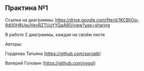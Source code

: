 ## Практина №1

Ссылка на диаграммы: https://drive.google.com/file/d/1KCBljOq-9d00H8UwJVeyRZTUuYYQaA80/view?usp=sharing

В работе 2 диаграммы, каждая на своём листе

Авторы:

Гордеева Татьяна (https://github.com/sarnatk)

Валерий Головин (https://github.com/vsgol)
